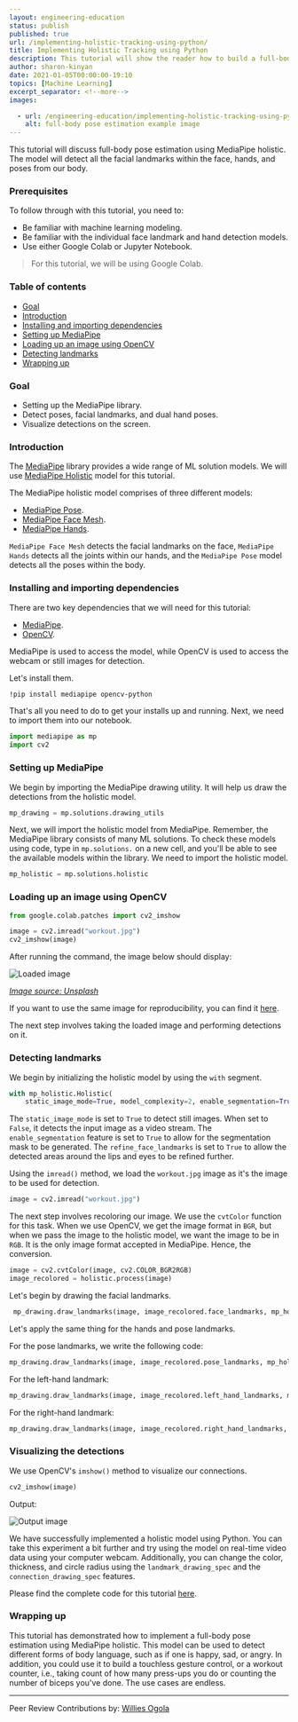 ```yaml
---
layout: engineering-education
status: publish
published: true
url: /implementing-holistic-tracking-using-python/
title: Implementing Holistic Tracking using Python
description: This tutorial will show the reader how to build a full-body pose estimation using MediaPipe holistic. The model will detect all the facial landmarks within the face, hands, and poses from our body. 
author: sharon-kinyan
date: 2021-01-05T00:00:00-19:10
topics: [Machine Learning]
excerpt_separator: <!--more-->
images:

  - url: /engineering-education/implementing-holistic-tracking-using-python/hero.png
    alt: full-body pose estimation example image 
---
```

This tutorial will discuss full-body pose estimation using MediaPipe holistic. The model will detect all the facial landmarks within the face, hands, and poses from our body. 
<!--more-->

### Prerequisites
To follow through with this tutorial, you need to:
- Be familiar with machine learning modeling.
- Be familiar with the individual face landmark and hand detection models.
- Use either Google Colab or Jupyter Notebook.
> For this tutorial, we will be using Google Colab.  

### Table of contents
- [Goal](#goal)
- [Introduction](#introduction)
- [Installing and importing dependencies](#installing-and-importing-dependencies)
- [Setting up MediaPipe](#setting-up-mediapipe)
- [Loading up an image using OpenCV](#loading-up-an-image-using-opencv)
- [Detecting landmarks](#detecting-landmarks)
- [Wrapping up](#wrapping-up)

### Goal 
- Setting up the MediaPipe library.
- Detect poses, facial landmarks, and dual hand poses.
- Visualize detections on the screen. 

### Introduction
The [MediaPipe](https://google.github.io/mediapipe/) library provides a wide range of ML solution models. We will use [MediaPipe Holistic](https://google.github.io/mediapipe/solutions/holistic) model for this tutorial.

The MediaPipe holistic model comprises of three different models:
- [MediaPipe Pose](https://google.github.io/mediapipe/solutions/pose.html).
- [MediaPipe Face Mesh](https://google.github.io/mediapipe/solutions/face_mesh.html).
- [MediaPipe Hands](https://google.github.io/mediapipe/solutions/hands.html).

`MediaPipe Face Mesh` detects the facial landmarks on the face, `MediaPipe Hands` detects all the joints within our hands, and the `MediaPipe Pose` model detects all the poses within the body.

### Installing and importing dependencies
There are two key dependencies that we will need for this tutorial:
- [MediaPipe](https://google.github.io/mediapipe/). 
- [OpenCV](https://opencv.org/). 

MediaPipe is used to access the model, while OpenCV is used to access the webcam or still images for detection.

Let's install them.

```bash
!pip install mediapipe opencv-python
```
That's all you need to do to get your installs up and running. Next, we need to import them into our notebook.

```python
import mediapipe as mp
import cv2
```
### Setting up MediaPipe
We begin by importing the MediaPipe drawing utility. It will help us draw the detections from the holistic model.

```python
mp_drawing = mp.solutions.drawing_utils
```
Next, we will import the holistic model from MediaPipe. Remember, the MediaPipe library consists of many ML solutions. To check these models using code, type in `mp.solutions.` on a new cell, and you'll be able to see the available models within the library. We need to import the holistic model. 

```python
mp_holistic = mp.solutions.holistic
```
### Loading up an image using OpenCV

```python
from google.colab.patches import cv2_imshow

image = cv2.imread("workout.jpg")
cv2_imshow(image)
```
After running the command, the image below should display:

![Loaded image](/engineering-education/a-3d-object-detection-solution-for-everyday-objects/workout.jpg)

*[Image source: Unsplash](https://unsplash.com/photos/n6gnCa77Urc)*

If you want to use the same image for reproducibility, you can find it [here](https://unsplash.com/photos/n6gnCa77Urc).

The next step involves taking the loaded image and performing detections on it.

### Detecting landmarks
We begin by initializing the holistic model by using the `with` segment.

```python
with mp_holistic.Holistic(
    static_image_mode=True, model_complexity=2, enable_segmentation=True, refine_face_landmarks=True) as holistic:
```    
The `static_image_mode` is set to `True` to detect still images. When set to `False`, it detects the input image as a video stream. The `enable_segmentation` feature is set to `True` to allow for the segmentation mask to be generated. The `refine_face_landmarks` is set to `True` to allow the detected areas around the lips and eyes to be refined further.

Using the `imread()` method, we load the `workout.jpg` image as it's the image to be used for detection.

```python
image = cv2.imread("workout.jpg")
```
The next step involves recoloring our image. We use the `cvtColor` function for this task. When we use OpenCV, we get the image format in `BGR`, but when we pass the image to the holistic model, we want the image to be in `RGB`. It is the only image format accepted in MediaPipe. Hence, the conversion.  

```python
image = cv2.cvtColor(image, cv2.COLOR_BGR2RGB)
image_recolored = holistic.process(image)
```
Let's begin by drawing the facial landmarks.

```python
 mp_drawing.draw_landmarks(image, image_recolored.face_landmarks, mp_holistic.FACE_CONNECTIONS)
```
Let's apply the same thing for the hands and pose landmarks.

For the pose landmarks, we write the following code:

```python
mp_drawing.draw_landmarks(image, image_recolored.pose_landmarks, mp_holistic.POSE_CONNECTIONS)
```

For the left-hand landmark:

```python
mp_drawing.draw_landmarks(image, image_recolored.left_hand_landmarks, mp_holistic.HAND_CONNECTIONS)
```

For the right-hand landmark:

```python
mp_drawing.draw_landmarks(image, image_recolored.right_hand_landmarks, mp_holistic.HAND_CONNECTIONS)
```

### Visualizing the detections
We use OpenCV's `imshow()` method to visualize our connections.

```python
cv2_imshow(image)
```
Output:

![Output image](/engineering-education/a-3d-object-detection-solution-for-everyday-objects/output.jpg)

We have successfully implemented a holistic model using Python. You can take this experiment a bit further and try using the model on real-time video data using your computer webcam. Additionally, you can change the color, thickness, and circle radius using the `landmark_drawing_spec` and the `connection_drawing_spec` features.

Please find the complete code for this tutorial [here](https://colab.research.google.com/drive/1E6mgVlRgYTpPRwgVf85nTznw065gR-H-?usp=sharing).

### Wrapping up
This tutorial has demonstrated how to implement a full-body pose estimation using MediaPipe holistic. This model can be used to detect different forms of body language, such as if one is happy, sad, or angry. In addition, you could use it to build a touchless gesture control, or a workout counter, i.e., taking count of how many press-ups you do or counting the number of biceps you've done. The use cases are endless.

---
Peer Review Contributions by: [Willies Ogola](/engineering-education/authors/willies-ogola/)
